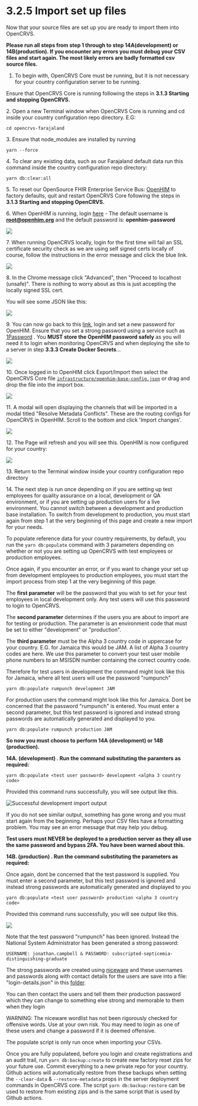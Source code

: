 # 3.2.5 Import set up files

Now that your source files are set up you are ready to import them into OpenCRVS. &#x20;

**Please run all steps from step 1 through to step 14A(development) or 14B(production).  If you encounter any errors you must debug your CSV files and start again.  The most likely errors are badly formatted csv source files.**

1. To begin with, OpenCRVS Core must be running, but it is not necessary for your country configuration server to be running.

Ensure that OpenCRVS Core is running following the steps in **3.1.3 Starting and stopping OpenCRVS.**

2\. Open a new Terminal window when OpenCRVS Core is running and cd inside your country configuration repo directory.  E.G:

`cd opencrvs-farajaland`

3\. Ensure that node\_modules are installed by running

`yarn --force`

4\. To clear any existing data, such as our Farajaland default data run this command inside the country configuration repo directory:

`yarn db:clear:all`

5\. To reset our OpenSource FHIR Enterprise Service Bus: [OpenHIM](http://openhim.org/) to factory defaults, quit and restart OpenCRVS Core following the steps in **3.1.3 Starting and stopping OpenCRVS.**

6\. When OpenHIM is running, login [here](http://localhost:8888) - The default username is **root@openhim.org** and the default password is: **openhim-password**&#x20;

![](<../../../.gitbook/assets/Screenshot 2022-06-22 at 17.44.14.png>)

7\. When running OpenCRVS locally, login for the first time will fail an SSL certificate security check as we are using self signed certs locally of course, follow the instructions in the error message and click the blue link.



![](<../../../.gitbook/assets/Screenshot 2022-06-22 at 17.44.25.png>)

8\. In the Chrome message click "Advanced", then "Proceed to localhost (unsafe)".  There is nothing to worry about as this is just accepting the locally signed SSL cert.

You will see some JSON like this:

![](<../../../.gitbook/assets/Screenshot 2022-06-22 at 17.44.34.png>)

9\. You can now go back to this [link](http://localhost:8888/#!/login), login and set a new password for OpenHIM.  Ensure that you set a strong password using a service such as [1Password](https://1password.com/) .  You **MUST store the OpenHIM password safely** as you will need it to login when monitoring OpenCRVS and when deploying the site to a server in step **3.3.3 Create Docker Secrets**...

![](<../../../.gitbook/assets/Screenshot 2022-06-22 at 17.44.53.png>)

10\. Once logged in to OpenHIM click Export/Import then select the OpenCRVS Core file [`infrastructure/openhim-base-config.json`](https://github.com/opencrvs/opencrvs-core/blob/master/infrastructure/openhim-base-config.json) or drag and drop the file into the import box.&#x20;

![](<../../../.gitbook/assets/Screenshot 2022-06-22 at 17.53.41.png>)

11\. A modal will open displaying the channels that will be imported in a modal titled "Resolve Metadata Conflicts". These are the routing configs for OpenCRVS in OpenHIM. Scroll to the bottom and click 'Import changes'.

![](<../../../.gitbook/assets/Screenshot 2022-06-22 at 17.56.49.png>)

12\. The Page will refresh and you will see this.  OpenHIM is now configured for your country:

![](<../../../.gitbook/assets/Screenshot 2022-06-22 at 17.57.03.png>)

13\. Return to the Terminal window inside your country configuration repo directory&#x20;

14\.  The next step is run once depending on if you are setting up test employees for quality assurance on a local, development or QA environment, or if you are setting up production users for a live environment.  You cannot switch between a development and production base installation.  To switch from development to production, you must start again from step 1 at the very beginning of this page and create a new import for your needs. &#x20;

To populate reference data for your country requirements, by default, you run the `yarn db:populate` command with 3 parameters depending on whether or not you are setting up OpenCRVS with test employees or production employees. &#x20;

Once again, if you encounter an error, or if you want to change your set up from development employees to production employees, you must start the import process from step 1 at the very beginning of this page.

The **first parameter** will be the password that you wish to set for your test employees in local development only.  Any test users will use this password to login to OpenCRVS.

The **second parameter** determines if the users you are about to import are for testing or production.  The parameter is an environment code that must be set to either "development" or "production".

The **third parameter** must be the Alpha 3 country code in uppercase for your country.  E.G. for Jamaica this would be JAM.  A list of Alpha 3 country codes are here.  We use this parameter to convert your test user mobile phone numbers to an MSISDN number containing the correct country code.

Therefore for test users in development the command might look like this for Jamaica, where all test users will use the password "rumpunch"

`yarn db:populate rumpunch development JAM`

For production users the command might look like this for Jamaica.  Dont be concerned that the password "rumpunch" is entered.  You must enter a second parameter, but this test password is ignored and instead strong passwords are automatically generated and displayed to you.

`yarn db:populate rumpunch production JAM`

**So now you must choose to perform 14A (development) or 14B (production).**



**14A. (development) . Run the command substituting the paramters as required:**

`yarn db:populate <test user password> development <alpha 3 country code>`

Provided this command runs successfully, you will see output like this. &#x20;

![Successful development import output](<../../../.gitbook/assets/Screenshot 2022-06-22 at 18.11.21.png>)

If you do not see similar output, something has gone wrong and you must start again from the beginning.  Perhaps your CSV files have a formatting problem.  You may see an error message that may help you debug.

**Test users must NEVER be deployed to a production server as they all use the same password and bypass 2FA. You have been warned about this.**



**14B. (production) . Run the command substituting the parameters as required:**

Once again, dont be concerned that the test password is supplied.  You must enter a second parameter, but this test password is ignored and instead strong passwords are automatically generated and displayed to you

`yarn db:populate <test user password> production <alpha 3 country code>`

Provided this command runs successfully, you will see output like this. &#x20;

![](<../../../.gitbook/assets/Screenshot 2022-06-22 at 18.16.01.png>)

Note that the test password "rumpunch" has been ignored.  Instead the National System Administrator has been generated a strong password:

```
USERNAME: jonathan.campbell & PASSWORD: subscripted-septicemia-distinguishing-graduate
```

The strong passwords are created using [niceware](https://github.com/diracdeltas/niceware) and these usernames and passwords along with contact details for the users are save into a file: "login-details.json" in this [folder](https://github.com/opencrvs/opencrvs-farajaland/master/src/features/employees/generated).&#x20;

You can then contact the users and tell them their production password which they can change to something else strong and memorable to them when they login

WARNING: The niceware wordlist has not been rigorously checked for offensive words. Use at your own risk. You may need to login as one of these users and change a password if it is deemed offensive.&#x20;

The populate script is only run once when importing your CSVs.&#x20;

Once you are fully populateed, before you login and create registrations and an audit trail, run `yarn db:backup:create` to create new factory reset zips for your future use. Commit everything to a new private repo for your country. Github actions will automatically restore from these backups when setting the `--clear-data` & `--restore-metadata` props in the server deployment commands in OpenCRVS core. The script `yarn db:backup:restore` can be used to restore from existing zips and is the same script that is used by Github actions.
